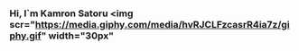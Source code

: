 ### Hi, I`m Kamron Satoru <img scr="https://media.giphy.com/media/hvRJCLFzcasrR4ia7z/giphy.gif" width="30px"


